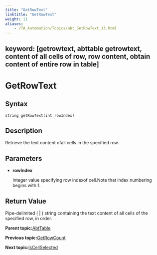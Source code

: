 ```yaml
--- 
title: "GetRowText"
linktitle: "GetRowText"
weight: 11
aliases: 
    - /TA_Automation/Topics/abt_GetRowText_13.html
---
```

keyword: [getrowtext, abttable getrowtext, content of all cells of row, row content, obtain content of entire row in table]
---

# GetRowText

## Syntax

`string getRowText(int rowIndex)`

## Description

Retrieve the text content ofall cells in the specified row.

## Parameters

-   **rowIndex**

    Integer value specifying row indexof cell.Note that index numbering begins with 1.


## Return Value

Pipe-delimited \( \| \) string containing the text content of all cells of the specified row, in order.

**Parent topic:**[AbtTable](/TA_Automation/Topics/abt_AbtTable.html)

**Previous topic:**[GetRowCount](/TA_Automation/Topics/abt_GetRowCount_13.html)

**Next topic:**[IsCellSelected](/TA_Automation/Topics/abt_IsCellSelected_13.html)

